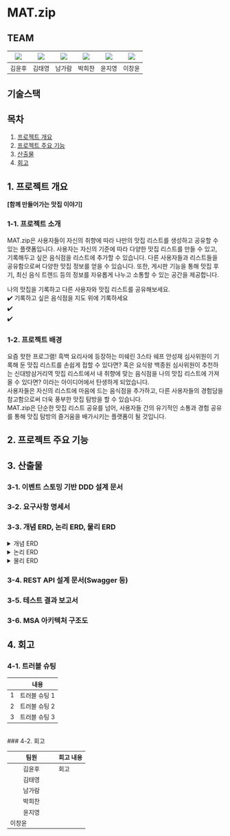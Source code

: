 # MAT.zip

## TEAM
| [![](https://avatars.githubusercontent.com/u/74580387)](https://github.com/WhooGeek) | [![](https://avatars.githubusercontent.com/u/136975414)](https://github.com/wildcat222) | [![](https://avatars.githubusercontent.com/u/134343781)](https://github.com/catnine11) | [![](https://avatars.githubusercontent.com/u/115945994)](https://github.com/hcbak) | [![](https://avatars.githubusercontent.com/u/173458380)](https://github.com/JIYOUNG-22) | [![](https://avatars.githubusercontent.com/u/138023884)](https://github.com/leebackcoding)|
|---|---|---|---|---|---|
| 김윤후 | 김태영 | 남가람 | 박희찬 | 윤지영 | 이창윤 |

## 기술스택


## 목차
1. [프로젝트 개요](#1-프로젝트-개요-)
2. [프로젝트 주요 기능](#2-프로젝트-주요-기능-)
3. [산출물](#3-산출물)
4. [회고](#4-회고)


## 1. 프로젝트 개요 

**[함께 만들어가는 맛집 이야기]**

### 1-1. 프로젝트 소개
 MAT.zip은 사용자들이 자신의 취향에 따라 나만의 맛집 리스트를 생성하고 공유할 수 있는 플랫폼입니다. 사용자는 자신의 기준에 따라 다양한 맛집 리스트를 만들 수 있고, 기록해두고 싶은 음식점을 리스트에 추가할 수 있습니다. 
 다른 사용자들과 리스트들을 공유함으로써 다양한 맛집 정보를 얻을 수 있습니다.
 또한, 게시판 기능을 통해 맛집 후기, 최신 음식 트렌드 등의 정보를 자유롭게 나누고 소통할 수 있는 공간을 제공합니다.

나의 맛집을 기록하고 다른 사용자와 맛집 리스트를 공유해보세요.
<br>
✔️ 기록하고 싶은 음식점을 지도 위에 기록하세요
<br>
✔️
<br>
✔️

### 1-2. 프로젝트 배경
 요즘 핫한 프로그램! 흑백 요리사에 등장하는 미쉐린 3스타 쉐프 안성재 심사위원이 기록해 둔 맛집 리스트를 손쉽게 접할 수 있다면? 혹은 요식왕 백종원 심사위원이 추천하는 신대방삼거리역 맛집 리스트에서 내 취향에 맞는 음식점을 나의 맛집 리스트에 가져올 수 있다면? 이라는 아이디어에서 탄생하게 되었습니다.
 <br>
 사용자들은 자신의 리스트에 마음에 드는 음식점을 추가하고, 다른 사용자들의 경험담을 참고함으로써 더욱 풍부한 맛집 탐방을 할 수 있습니다.
<br>
MAT.zip은 단순한 맛집 리스트 공유를 넘어, 사용자들 간의 유기적인 소통과 경험 공유를 통해 맛집 탐방의 즐거움을 배가시키는 플랫폼이 될 것입니다.

## 2. 프로젝트 주요 기능 

## 3. 산출물

### 3-1. 이벤트 스토밍 기반 DDD 설계 문서

### 3-2. 요구사항 명세서

### 3-3. 개념 ERD, 논리 ERD, 물리 ERD
<details>
<summary>개념 ERD</summary>
<div markdown="1">

![개념 ERD](assets/images/erd/conceptual_model.png)

</div>
</details>

<details>
<summary>논리 ERD</summary>
<div markdown="1">

![논리 ERD](assets/images/erd/logical_model.png)

</div>
</details>

<details>
<summary>물리 ERD</summary>
<div markdown="1">

![물리 ERD](assets/images/erd/physical_model.png)

</div>
</details>

### 3-4. REST API 설계 문서(Swagger 등)

### 3-5. 테스트 결과 보고서

### 3-6. MSA 아키텍처 구조도

## 4. 회고
### 4-1. 트러블 슈팅
|| 내용       |
|-|----------|
|1| 트러블 슈팅 1 |
|2| 트러블 슈팅 2 |
|3| 트러블 슈팅 3 |

<br>
### 4-2. 회고

|                                               팀원                                               | 회고 내용   |
|:----------------------------------------------------------------------------------------------:|-----|
|                                              김윤후                                               | 회고                                        |
|                                              김태영                                               |                                             |
|                                              남가람                                               |       |
|                                              박희찬                                               | |
|                                              윤지영                                               |                      |
| 이창윤 &nbsp;&nbsp;&nbsp;&nbsp;&nbsp;&nbsp;&nbsp;&nbsp;&nbsp;&nbsp;&nbsp;&nbsp;&nbsp;&nbsp;&nbsp; |    |
